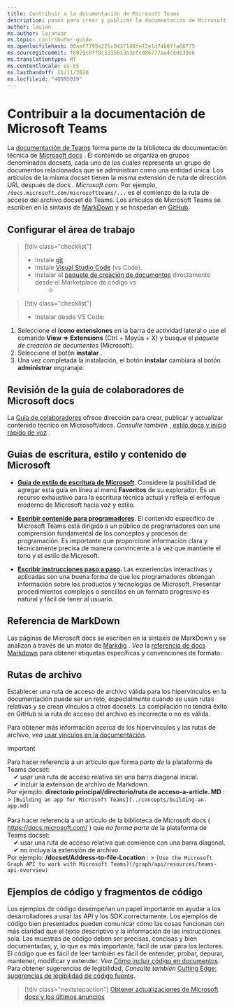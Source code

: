 ```yaml
---
title: Contribuir a la documentación de Microsoft Teams
description: pasos para crear y publicar la documentación de Microsoft Teams
author: laujan
ms.author: lajanuar
ms.topic: contributor-guide
ms.openlocfilehash: 80aaf7795a226c0437140fe72e1d74b07fa66775
ms.sourcegitcommit: f6029c8ff0c5315613a3efcd86777aa4cede39e6
ms.translationtype: MT
ms.contentlocale: es-ES
ms.lasthandoff: 11/11/2020
ms.locfileid: "48995019"
---
```

# <a name="contributing-to-microsoft-teams-documentation"></a>Contribuir a la documentación de Microsoft Teams

La [documentación de Teams](/microsoftteams/platform/overview) forma parte de la biblioteca de documentación técnica de [Microsoft docs](https://docs.microsoft.com/) . El contenido se organiza en grupos denominados docsets, cada uno de los cuales representa un grupo de documentos relacionados que se administran como una entidad única. Los artículos de la misma docset tienen la misma extensión de ruta de dirección URL después de *docs <span></span> . Microsoft.com*.  Por ejemplo,  `/docs.microsoft.com/microsoftteams/...`   es el comienzo de la ruta de acceso del archivo docset de Teams. Los artículos de Microsoft Teams se escriben en la sintaxis de  [MarkDown](#markdown-reference) y se hospedan en [GitHub](https://github.com/MicrosoftDocs/msteams-docs/tree/master/msteams-platform).

## <a name="set-up-your-workspace"></a>Configurar el área de trabajo

> [!div class="checklist"]
>
> * Instale [git](https://git-scm.com/book/en/v2/Getting-Started-Installing-Git).
> * Instale [Visual Studio Code](https://code.visualstudio.com/) (vs Code).
> * Instalar el [paquete de creación de documentos](https://marketplace.visualstudio.com/items?itemName=docsmsft.docs-authoring-pack) directamente desde el Marketplace de código vs
<br>&emsp;&emsp; o

> [!div class="checklist"]
>
> * Instalar desde VS Code:

   1. Seleccione el **icono extensiones** en la barra de actividad lateral o use el comando **View => Extensions** (Ctrl + Mayús + X) y busque el *paquete de creación de documentos* (Microsoft).
   1. Seleccione el botón **instalar** .
   1. Una vez completada la instalación, el botón **instalar** cambiará al botón **administrar** engranaje.

## <a name="review-the-microsoft-docs-contributors-guide"></a>Revisión de la guía de colaboradores de Microsoft docs

La [Guía de colaboradores](/contribute) ofrece dirección para crear, publicar y actualizar contenido técnico en Microsoft/docs. *Consulte también* , [estilo docs y inicio rápido de voz](/contribute/style-quick-start) .

## <a name="microsoft-writing-style-and-content-guides"></a>Guías de escritura, estilo y contenido de Microsoft

* **[Guía de estilo de escritura de Microsoft](/style-guide/welcome)**. Considere la posibilidad de agregar esta guía en línea al menú **Favoritos** de su explorador. Es un recurso exhaustivo para la escritura técnica actual y refleja el enfoque moderno de Microsoft hacia voz y estilo.

* **[Escribir contenido para programadores](/style-guide/developer-content/)**. El contenido específico de Microsoft Teams está dirigido a un público de programadores con una comprensión fundamental de los conceptos y procesos de programación. Es importante que proporcione información clara y técnicamente precisa de manera convincente a la vez que mantiene el tono y el estilo de Microsoft.

* **[Escribir instrucciones paso a paso](/style-guide/procedures-instructions/writing-step-by-step-instructions)**. Las experiencias interactivas y aplicadas son una buena forma de que los programadores obtengan información sobre los productos y tecnologías de Microsoft. Presentar procedimientos complejos o sencillos en un formato progresivo es natural y fácil de tener al usuario.

## <a name="markdown-reference"></a>Referencia de MarkDown

 Las páginas de Microsoft docs se escriben en la sintaxis de MarkDown y se analizan a través de un motor de [Markdig](https://github.com/lunet-io/markdig) . *Vea* la [referencia de docs Markdown](/contribute/markdown-reference) para obtener etiquetas específicas y convenciones de formato.

## <a name="file-paths"></a>Rutas de archivo

Establecer una ruta de acceso de archivo válida para los hipervínculos en la documentación puede ser un reto, especialmente cuando se usan rutas relativas y se crean vínculos a otros docsets.  La compilación no tendrá éxito en GitHub si la ruta de acceso del archivo es incorrecta o no es válida.

Para obtener más información acerca de los hipervínculos y las rutas de archivo, *vea* [usar vínculos en la documentación](/contribute/how-to-write-links).

>[!IMPORTANT]
> Para hacer referencia a un artículo que forma *parte de* la plataforma de Teams docset:<br>
> &emsp;&#x2714; usar una ruta de acceso relativa sin una barra diagonal inicial.<br>
> &emsp;&#x2714; incluir la extensión de archivo de Markdown.<br>
>Por ejemplo:  **directorio principal/directorio/ruta de acceso-a-article. MD** : > `[Building an app for Microsoft Teams](../concepts/building-an-app.md)` <br><br>
> Para hacer referencia a un artículo de la biblioteca de Microsoft docs ( <https://docs.microsoft.com/> ) que *no forma parte de* la plataforma de Teams docset:<br>
> &emsp;&#x2714; usar una ruta de acceso relativa que comience con una barra diagonal.<br>
> &emsp;&#x2714; no incluya la extensión de archivo. <br> Por ejemplo:  **/docset/Address-to-file-Location** : > `[Use the Microsoft Graph API to work with Microsoft Teams](/graph/api/resources/teams-api-overview)`
>

## <a name="code-samples-and-snippets"></a>Ejemplos de código y fragmentos de código

Los ejemplos de código desempeñan un papel importante en ayudar a los desarrolladores a usar las API y los SDK correctamente. Los ejemplos de código bien presentados pueden comunicar cómo las cosas funcionan con más claridad que el texto descriptivo y la información de las instrucciones sola. Las muestras de código deben ser precisas, concisas y bien documentadas, y, lo que es más importante, fácil de usar para los lectores. El código que es fácil de leer también es fácil de entender, probar, depurar, mantener, modificar y extender. *Vea* [Cómo incluir código en documentos](/contribute/code-in-docs). Para obtener sugerencias de legibilidad, *Consulte también* [Cutting Edge: sugerencias de legibilidad de código fuente](/archive/msdn-magazine/2014/october/cutting-edge-source-code-readability-tips).

> [!div class="nextstepaction"]
> [Obtener actualizaciones de Microsoft docs y los últimos anuncios](/teamblog)
